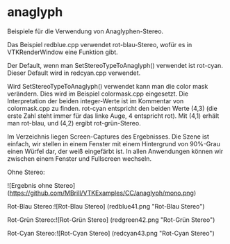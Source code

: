 # anaglyph
Beispiele für die Verwendung von Anaglyphen-Stereo.

Das Beispiel redblue.cpp verwendet rot-blau-Stereo, wofür es in VTKRenderWindow eine
Funktion gibt.

Der Default, wenn man SetStereoTypeToAnaglyph() verwendet ist rot-cyan. 
Dieser Default wird in redcyan.cpp verwendet.

Wird SetStereoTypeToAnaglyph() verwendet kann man die color mask verändern.
Dies wird im Beispiel colormask.cpp eingesetzt. Die Interpretation der beiden
integer-Werte ist im Kommentar von colormask.cpp zu finden. rot-cyan entspricht
den beiden Werte (4,3) (die erste Zahl steht immer für das linke Auge, 4 entspricht rot).
Mit (4,1) erhält man rot-blau, und (4,2) ergibt rot-grün-Stereo.

Im Verzeichnis liegen Screen-Captures des Ergebnisses. Die Szene ist einfach, wir stellen
in einem Fenster mit einem Hintergrund von 90%-Grau einen Würfel dar, der weiß eingefärbt ist.
In allen Anwendungen können wir zwischen einem Fenster und Fullscreen wechseln.

Ohne Stereo:

![Ergebnis ohne Stereo] (https://github.com/MBrill/VTKExamples/CC/anaglyph/mono.png)

Rot-Blau Stereo:![Rot-Blau Stereo] (redblue41.png "Rot-Blau Stereo")

Rot-Grün Stereo:![Rot-Grün Stereo] (redgreen42.png "Rot-Grün Stereo")

Rot-Cyan Stereo:![Rot-Cyan Stereo] (redcyan43.png "Rot-Cyan Stereo")


